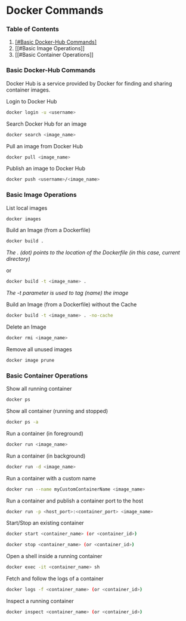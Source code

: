 # Docker Commands

### **Table of Contents**

1. [[#Basic Docker-Hub Commands]](basic-docker-hub-commands)
2. [[#Basic Image Operations]]
3. [[#Basic Container Operations]]

### Basic Docker-Hub Commands

Docker Hub is a service provided by Docker for finding and sharing container images.

Login to Docker Hub

```bash
docker login -u <username>
```

Search Docker Hub for an image

```bash
docker search <image_name>
```

Pull an image from Docker Hub

```bash
docker pull <image_name>
```

Publish an image to Docker Hub

```bash
docker push <username>/<image_name>
```


### Basic Image Operations

List local images

```bash
docker images
```

Build an Image (from a Dockerfile)

```bash
docker build .
```

*The . (dot) points to the location of the Dockerfile (in this case, current directory)*

or

```bash
docker build -t <image_name> .
```
*The -t  parameter is used to tag (name) the image*


Build an Image (from a Dockerfile) without the Cache

```bash
docker build -t <image_name> . -no-cache
```

Delete an Image

```bash
docker rmi <image_name>
```

Remove all unused images

```bash
docker image prune
```


### Basic Container Operations

Show all running container

```bash
docker ps
```

Show all container (running and stopped)

```bash
docker ps -a
```

Run a container (in foreground)

```bash
docker run <image_name>
```

Run a container (in background)

```bash
docker run -d <image_name>
```

Run a container with a custom name

```bash 
docker run --name myCustomContainerName <image_name>
```

Run a container and publish a container port to the host

```bash
docker run -p <host_port>:<container_port> <image_name>
```

Start/Stop an existing container

```bash
docker start <container_name> (or <container_id>)

docker stop <container_name> (or <container_id>)
```

Open a shell inside a running container

```bash
docker exec -it <container_name> sh
```

Fetch and follow the logs of a container

```bash
docker logs -f <container_name> (or <container_id>)
```

Inspect a running container

```bash
docker inspect <container_name> (or <container_id>)
```

